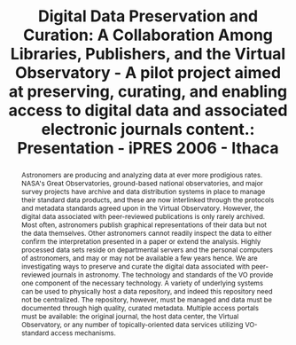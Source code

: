 ---
abstract: 'Astronomers are producing and analyzing data at ever more prodigious rates.
  NASA''s Great Observatories, ground-based national observatories, and major survey
  projects have archive and data distribution systems in place to manage their standard
  data products, and these are now interlinked through the protocols and metadata
  standards agreed upon in the Virtual Observatory. However, the digital data associated
  with peer-reviewed publications is only rarely archived. Most often, astronomers
  publish graphical representations of their data but not the data themselves. Other
  astronomers cannot readily inspect the data to either confirm the interpretation
  presented in a paper or extend the analysis. Highly processed data sets reside on
  departmental servers and the personal computers of astronomers, and may or may not
  be available a few years hence. We are investigating ways to preserve and curate
  the digital data associated with peer-reviewed journals in astronomy. The technology
  and standards of the VO provide one component of the necessary technology. A variety
  of underlying systems can be used to physically host a data repository, and indeed
  this repository need not be centralized. The repository, however, must be managed
  and data must be documented through high quality, curated metadata. Multiple access
  portals must be available: the original journal, the host data center, the Virtual
  Observatory, or any number of topically-oriented data services utilizing VO-standard
  access mechanisms.'
creators:
- DiLauro, Tim
- Ehling, Teresa
- Milkey, Robert
- Szalay, Alex
- Choudhury, Sayeed
- Hanisch, Robert
- Steffen, Julie
- Plante, Ray
- Vishniac, Ethan
date: null
document_url: https://services.phaidra.univie.ac.at/api/object/o:294565/download
grand_parent: iPRES
institutions: []
keywords:
- ithaca
landing_page_url: https://phaidra.univie.ac.at/o:294565
language: eng
layout: publication
license: CC BY-SA 3.0 AT
notes_url: null
parent: iPRES 2006
presentation_url: null
size: 2044070
source_name: iPRES
title: 'Digital Data Preservation and Curation: A Collaboration Among Libraries, Publishers,
  and the Virtual Observatory - A pilot project aimed at preserving, curating, and
  enabling access to digital data and associated electronic journals content.: Presentation
  - iPRES 2006 - Ithaca'
type: paper
year: 2006
---